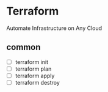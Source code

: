 # Terraform
Automate Infrastructure on Any Cloud

## common
- [ ] terraform init
- [ ] terraform plan
- [ ] terraform apply
- [ ] terraform destroy
